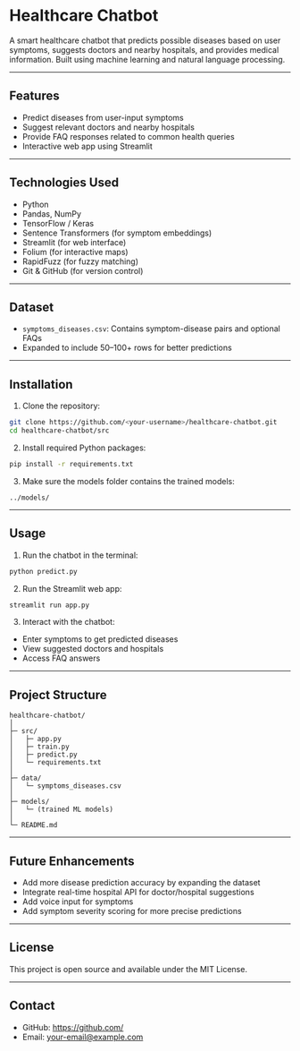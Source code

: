 # Healthcare Chatbot

A smart healthcare chatbot that predicts possible diseases based on user symptoms, suggests doctors and nearby hospitals, and provides medical information. Built using machine learning and natural language processing.

---

## Features

- Predict diseases from user-input symptoms
- Suggest relevant doctors and nearby hospitals
- Provide FAQ responses related to common health queries
- Interactive web app using Streamlit

---

## Technologies Used

- Python
- Pandas, NumPy
- TensorFlow / Keras
- Sentence Transformers (for symptom embeddings)
- Streamlit (for web interface)
- Folium (for interactive maps)
- RapidFuzz (for fuzzy matching)
- Git & GitHub (for version control)

---

## Dataset

- `symptoms_diseases.csv`: Contains symptom-disease pairs and optional FAQs
- Expanded to include 50–100+ rows for better predictions

---

## Installation

1. Clone the repository:

```bash
git clone https://github.com/<your-username>/healthcare-chatbot.git
cd healthcare-chatbot/src
```

2. Install required Python packages:

```bash
pip install -r requirements.txt
```

3. Make sure the models folder contains the trained models:

```
../models/
```

---

## Usage

1. Run the chatbot in the terminal:

```bash
python predict.py
```

2. Run the Streamlit web app:

```bash
streamlit run app.py
```

3. Interact with the chatbot:

- Enter symptoms to get predicted diseases
- View suggested doctors and hospitals
- Access FAQ answers

---

## Project Structure

```
healthcare-chatbot/
│
├─ src/
│   ├─ app.py
│   ├─ train.py
│   ├─ predict.py
│   └─ requirements.txt
│
├─ data/
│   └─ symptoms_diseases.csv
│
├─ models/
│   └─ (trained ML models)
│
└─ README.md
```

---

## Future Enhancements

- Add more disease prediction accuracy by expanding the dataset
- Integrate real-time hospital API for doctor/hospital suggestions
- Add voice input for symptoms
- Add symptom severity scoring for more precise predictions

---

## License

This project is open source and available under the MIT License.

---

## Contact

- GitHub: [https://github.com/<your-username>](https://github.com/<your-username>)
- Email: <your-email@example.com>